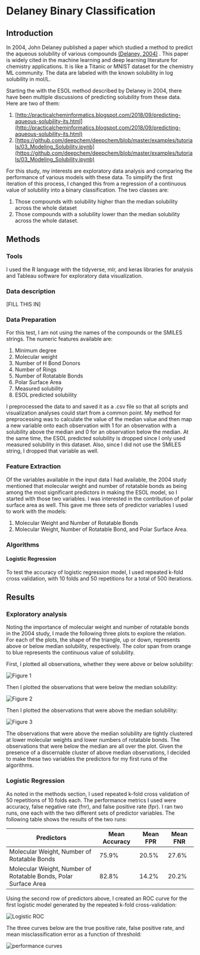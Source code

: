 # Delaney Binary Classification

## Introduction

In 2004, John Delaney published a paper which studied a method to predict the aqueous solubility of various compounds [(Delaney, 2004)](https://pubs.acs.org/doi/10.1021/ci034243x) . This paper is widely cited in the machine learning and deep learning literature for chemistry applications. It is like a Titanic or MNIST dataset for the chemistry ML community. The data are labeled with the known solubility in log solubility in mol/L.

Starting the with the ESOL method described by Delaney in 2004, there have been multiple discussions of predicting solubility from these data. Here are two of them:

1.	[http://practicalcheminformatics.blogspot.com/2018/09/predicting-aqueous-solubility-its.html](http://practicalcheminformatics.blogspot.com/2018/09/predicting-aqueous-solubility-its.html)
1.	[https://github.com/deepchem/deepchem/blob/master/examples/tutorials/03_Modeling_Solubility.ipynb](https://github.com/deepchem/deepchem/blob/master/examples/tutorials/03_Modeling_Solubility.ipynb)

For this study, my interests are exploratory data analysis and comparing the performance of various models with these data. To simplify the first iteration of this process, I changed this from a regression of a continuous value of solubility into a binary classification. The two classes are:

1. Those compounds with solubility higher than the median solubility across the whole dataset
1. Those compounds with a solubility lower than the median solubility across the whole dataset.

## Methods

### Tools

I used the R language with the tidyverse, mlr, and keras libraries for analysis and Tableau software for exploratory data visualization.

### Data description

[FILL THIS IN]

### Data Preparation

For this test, I am not using the names of the compounds or the SMILES strings. The numeric features available are:

1. Minimum degree
1. Molecular weight
1. Number of H Bond Donors
1. Number of Rings
1. Number of Rotatable Bonds
1. Polar Surface Area
1. Measured solubility
1. ESOL predicted solubility

I preprocessed the data to and saved it as a .csv file so that all scripts and visualization analyses could start from a common point. My method for preprocessing was to calculate the value of the median value and then map a new variable onto each observation with 1 for an observation with a solubility above the median and 0 for an observation below the median. At the same time, the ESOL predicted solubility is dropped since I only used measured solubility in this dataset. Also, since I did not use the SMILES string, I dropped that variable as well.

### Feature Extraction

Of the variables available in the input data I had available, the 2004 study mentioned that molecular weight and number of rotatable bonds as being among the most significant predictors in making the ESOL model, so I started with those two variables. I was interested in the contribution of polar surface area as well. This gave me three sets of predictor variables I used to work with the models:

1. Molecular Weight and Number of Rotatable Bonds
1. Molecular Weight, Number of Rotatable Bond, and Polar Surface Area.

### Algorithms

#### Logistic Regression

To test the accuracy of logistic regression model, I used repeated k-fold cross validation, with 10 folds and 50 repetitions for a total of 500 iterations.

## Results

### Exploratory analysis

Noting the importance of molecular weight and number of rotatable bonds in the 2004 study, I made the following three plots to explore the relation. For each of the plots, the shape of the triangle, up or down, represents above or below median solubility, respectively. The color span from orange to blue represents the continuous value of solubility.

First, I plotted all observations, whether they were above or below solubility:

![Figure 1](img/rotatable_mw_all.png)

Then I plotted the observations that were below the median solubility:

![Figure 2](img/rotatable_mw_below.png)

Then I plotted the observations that were above the median solubility:

![Figure 3](img/rotatable_mw_above.png)

The observations that were above the median solubility are tightly clustered at lower molecular weights and lower numbers of rotatable bonds. The observations that were below the median are all over the plot. Given the presence of a discernable cluster of above median observations, I decided to make these two variables the predictors for my first runs of the algorithms. 

### Logistic Regression

As noted in the methods section, I used repeated k-fold cross validation of 50 repetitions of 10 folds each. The performance metrics I used were accuracy, false negative rate (fnr), and false positive rate (fpr). I ran two runs, one each with the two different sets of predictor variables. The following table shows the results of the two runs:

| Predictors                                                      | Mean Accuracy | Mean FPR | Mean FNR
|-----------------------------------------------------------------|---------------|----------|---------
| Molecular Weight, Number of Rotatable Bonds                     | 75.9%         | 20.5%    | 27.6%
| Molecular Weight, Number of Rotatable Bonds, Polar Surface Area | 82.8%         | 14.2%    | 20.2%

Using the second row of predictors above, I created an ROC curve for the first logistic model generated by the repeated k-fold cross-validation:

![Logistic ROC](img/logistic_ROC.png)

The three curves below are the true positive rate, false positive rate, and mean misclassification error as a function of threshold:

![performance curves](img/logistic_perf.png)
